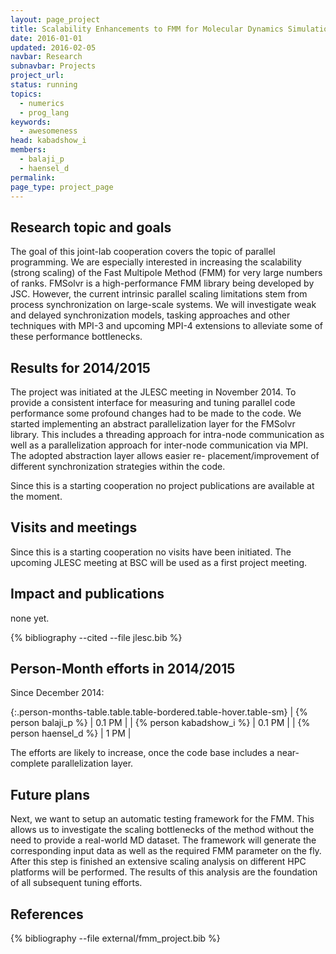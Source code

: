 ```yaml
---
layout: page_project
title: Scalability Enhancements to FMM for Molecular Dynamics Simulations
date: 2016-01-01
updated: 2016-02-05
navbar: Research
subnavbar: Projects
project_url:
status: running
topics:
  - numerics
  - prog_lang
keywords:
  - awesomeness
head: kabadshow_i
members:
  - balaji_p
  - haensel_d
permalink:
page_type: project_page
---
```


## Research topic and goals
The goal of this joint-lab cooperation covers the topic of parallel programming.
We are especially interested in increasing the scalability (strong scaling) of the Fast Multipole Method (FMM) for very large numbers of ranks.
FMSolvr is a high-performance FMM library being developed by JSC.
However, the current intrinsic parallel scaling limitations stem from process synchronization on large-scale systems.
We will investigate weak and delayed synchronization models, tasking approaches and other techniques with MPI-3 and upcoming MPI-4 extensions to alleviate some of these performance bottlenecks.

## Results for 2014/2015
The project was initiated at the JLESC meeting in November 2014.
To provide a consistent interface for measuring and tuning parallel code performance some profound changes had to be made to the code.
We started implementing an abstract parallelization layer for the FMSolvr library.
This includes a threading approach for intra-node communication as well as a parallelization approach for inter-node communication via MPI.
The adopted abstraction layer allows easier re- placement/improvement of different synchronization strategies within the code.

Since this is a starting cooperation no project publications are available at the moment.

## Visits and meetings
Since this is a starting cooperation no visits have been initiated.
The upcoming JLESC meeting at BSC will be used as a first project meeting.

## Impact and publications
none yet.

<!--

-->
{% bibliography --cited --file jlesc.bib %}


## Person-Month efforts in 2014/2015
Since December 2014:

{:.person-months-table.table.table-bordered.table-hover.table-sm}
| {% person balaji_p %}    | 0.1 PM |
| {% person kabadshow_i %} | 0.1 PM |
| {% person haensel_d %}   | 1 PM   |

The efforts are likely to increase, once the code base includes a near-complete parallelization layer.

## Future plans
Next, we want to setup an automatic testing framework for the FMM.
This allows us to investigate the scaling bottlenecks of the method without the need to provide a real-world MD dataset.
The framework will generate the corresponding input data as well as the required FMM parameter on the fly.
After this step is finished an extensive scaling analysis on different HPC platforms will be performed.
The results of this analysis are the foundation of all subsequent tuning efforts.

## References
{% bibliography --file external/fmm_project.bib %}

